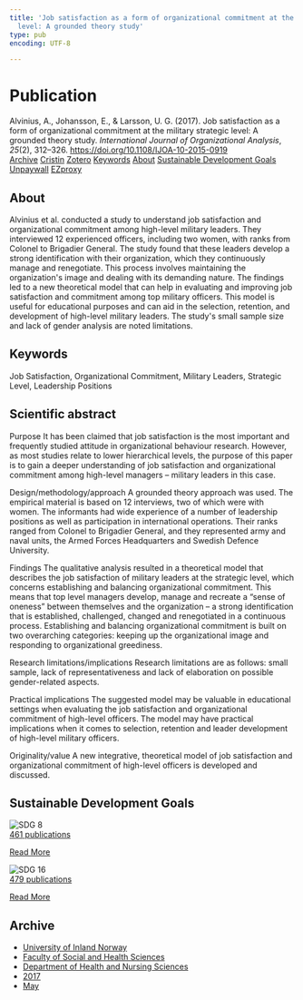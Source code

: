 ```yaml
---
title: 'Job satisfaction as a form of organizational commitment at the military strategic
  level: A grounded theory study'
type: pub
encoding: UTF-8

---
```

<h1>Publication</h1>
<article id="csl-bib-container-KSGFJQ9B" class="csl-bib-container">
  <div class="csl-bib-body"> <div class="csl-entry">Alvinius, A., Johansson, E., &#38; Larsson, U. G. (2017). Job satisfaction as a form of organizational commitment at the military strategic level: A grounded theory study. <i>International Journal of Organizational Analysis</i>, <i>25</i>(2), 312–326. <a href="https://doi.org/10.1108/IJOA-10-2015-0919">https://doi.org/10.1108/IJOA-10-2015-0919</a></div> </div>
  <div class="csl-bib-buttons">
    <a href="#taxonomy-article-KSGFJQ9B" alt="archive" class="csl-bib-button">Archive</a>
    <a href="https://app.cristin.no/results/show.jsf?id=1473045" alt="Cristin" class="csl-bib-button">Cristin</a>
    <a href="http://zotero.org/groups/5881554/items/KSGFJQ9B" alt="Zotero" class="csl-bib-button">Zotero</a>
    <a href="#keywords-article-KSGFJQ9B" alt="keywords" class="csl-bib-button">Keywords</a>
    <a href="#about-article-KSGFJQ9B" alt="about_pub" class="csl-bib-button">About</a>
    <a href="#sdg-article-KSGFJQ9B" alt="sdg" class="csl-bib-button">Sustainable Development Goals</a>
    <a href="https://doi.org/10.1108/ijoa-10-2015-0919" alt="Unpaywall" class="csl-bib-button">Unpaywall</a>
    <a href="https://doi.org/10.1108/ijoa-10-2015-0919" alt="EZproxy" class="csl-bib-button">EZproxy</a>
  </div>
  <div id="csl-bib-meta-container-KSGFJQ9B"></div>
</article>
<div id="csl-bib-meta-KSGFJQ9B" class="csl-bib-meta">
  <article id="about-article-KSGFJQ9B" class="about_pub-article">
    <h1>About</h1>
    Alvinius et al. conducted a study to understand job satisfaction and organizational commitment among high-level military leaders. They interviewed 12 experienced officers, including two women, with ranks from Colonel to Brigadier General. The study found that these leaders develop a strong identification with their organization, which they continuously manage and renegotiate. This process involves maintaining the organization's image and dealing with its demanding nature. The findings led to a new theoretical model that can help in evaluating and improving job satisfaction and commitment among top military officers. This model is useful for educational purposes and can aid in the selection, retention, and development of high-level military leaders. The study's small sample size and lack of gender analysis are noted limitations.
  </article>
  <article id="keywords-article-KSGFJQ9B" class="keywords-article">
    <h1>Keywords</h1>
    Job Satisfaction, Organizational Commitment, Military Leaders, Strategic Level, Leadership Positions
  </article>
  <article id="abstract-article-KSGFJQ9B" class="abstract-article">
    <h1>Scientific abstract</h1>
    Purpose 
It has been claimed that job satisfaction is the most important and frequently studied attitude in organizational behaviour research. However, as most studies relate to lower hierarchical levels, the purpose of this paper is to gain a deeper understanding of job satisfaction and organizational commitment among high-level managers – military leaders in this case. 
 
Design/methodology/approach 
A grounded theory approach was used. The empirical material is based on 12 interviews, two of which were with women. The informants had wide experience of a number of leadership positions as well as participation in international operations. Their ranks ranged from Colonel to Brigadier General, and they represented army and naval units, the Armed Forces Headquarters and Swedish Defence University. 
 
Findings 
The qualitative analysis resulted in a theoretical model that describes the job satisfaction of military leaders at the strategic level, which concerns establishing and balancing organizational commitment. This means that top level managers develop, manage and recreate a “sense of oneness” between themselves and the organization – a strong identification that is established, challenged, changed and renegotiated in a continuous process. Establishing and balancing organizational commitment is built on two overarching categories: keeping up the organizational image and responding to organizational greediness. 
 
Research limitations/implications 
Research limitations are as follows: small sample, lack of representativeness and lack of elaboration on possible gender-related aspects. 
 
Practical implications 
The suggested model may be valuable in educational settings when evaluating the job satisfaction and organizational commitment of high-level officers. The model may have practical implications when it comes to selection, retention and leader development of high-level military officers. 
 
Originality/value 
A new integrative, theoretical model of job satisfaction and organizational commitment of high-level officers is developed and discussed.
  </article>
  <article id="sdg-article-KSGFJQ9B" class="sdg-article">
    <h1>Sustainable Development Goals</h1>
    <div class="sdg-container"><div id="sdg8" class="sdg">
        <img src="{{< params subfolder >}}images/sdg/sdg08_en.png" class="image" alt="SDG 8">
        <div class="sdg-overlay">
          <a href="{{< params subfolder >}}en/archive/?sdg=8#archive" class="sdg-publication-count"><span>461</span> publications</a>
          <p><a href="https://sdgs.un.org/goals/goal8" class="sdg-read-more">Read More</a></p>
        </div>
      </div> <div id="sdg16" class="sdg">
        <img src="{{< params subfolder >}}images/sdg/sdg16_en.png" class="image" alt="SDG 16">
        <div class="sdg-overlay">
          <a href="{{< params subfolder >}}en/archive/?sdg=16#archive" class="sdg-publication-count"><span>479</span> publications</a>
          <p><a href="https://sdgs.un.org/goals/goal16" class="sdg-read-more">Read More</a></p>
        </div>
      </div></div>
  </article>
  <article id="taxonomy-article-KSGFJQ9B" class="taxonomy-article">
    <h1>Archive</h1>
    <ul>
      <li><a href="{{< params subfolder >}}en/archive/?key=3DCRN523">University of Inland Norway</a></li>
      <li><a href="{{< params subfolder >}}en/archive/?key=IDKFS3MX">Faculty of Social and Health Sciences</a></li>
      <li><a href="{{< params subfolder >}}en/archive/?key=GTV4ECMZ">Department of Health and Nursing Sciences</a></li>
      <li><a href="{{< params subfolder >}}en/archive/?key=QV2QKSDS">2017</a></li>
      <li><a href="{{< params subfolder >}}en/archive/?key=FDMJVLEC">May</a></li>
    </ul>
  </article>
</div>
